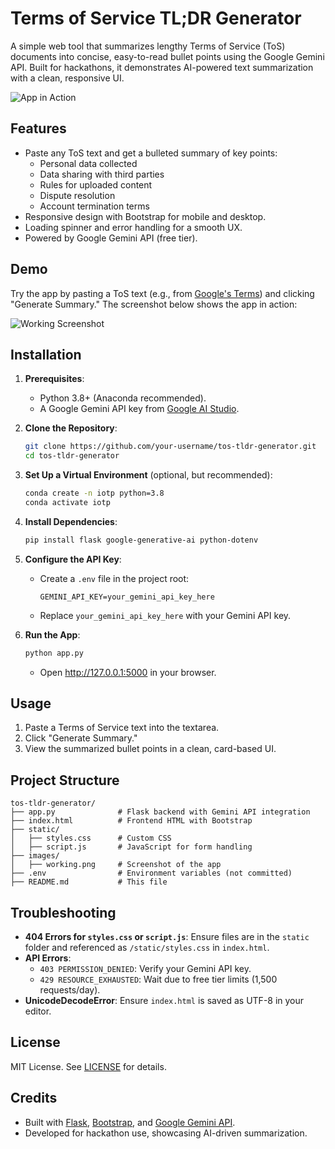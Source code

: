# Terms of Service TL;DR Generator

A simple web tool that summarizes lengthy Terms of Service (ToS) documents into concise, easy-to-read bullet points using the Google Gemini API. Built for hackathons, it demonstrates AI-powered text summarization with a clean, responsive UI.

![App in Action](images/working.png)

## Features
- Paste any ToS text and get a bulleted summary of key points:
  - Personal data collected
  - Data sharing with third parties
  - Rules for uploaded content
  - Dispute resolution
  - Account termination terms
- Responsive design with Bootstrap for mobile and desktop.
- Loading spinner and error handling for a smooth UX.
- Powered by Google Gemini API (free tier).

## Demo
Try the app by pasting a ToS text (e.g., from [Google's Terms](https://www.google.com/policies/terms/)) and clicking "Generate Summary." The screenshot below shows the app in action:

![Working Screenshot](images/working.png)

## Installation
1. **Prerequisites**:
   - Python 3.8+ (Anaconda recommended).
   - A Google Gemini API key from [Google AI Studio](https://aistudio.google.com/app/apikey).

2. **Clone the Repository**:
   ```bash
   git clone https://github.com/your-username/tos-tldr-generator.git
   cd tos-tldr-generator
   ```

3. **Set Up a Virtual Environment** (optional, but recommended):
   ```bash
   conda create -n iotp python=3.8
   conda activate iotp
   ```

4. **Install Dependencies**:
   ```bash
   pip install flask google-generative-ai python-dotenv
   ```

5. **Configure the API Key**:
   - Create a `.env` file in the project root:
     ```
     GEMINI_API_KEY=your_gemini_api_key_here
     ```
   - Replace `your_gemini_api_key_here` with your Gemini API key.

6. **Run the App**:
   ```bash
   python app.py
   ```
   - Open http://127.0.0.1:5000 in your browser.

## Usage
1. Paste a Terms of Service text into the textarea.
2. Click "Generate Summary."
3. View the summarized bullet points in a clean, card-based UI.

## Project Structure
```
tos-tldr-generator/
├── app.py              # Flask backend with Gemini API integration
├── index.html          # Frontend HTML with Bootstrap
├── static/
│   ├── styles.css      # Custom CSS
│   ├── script.js       # JavaScript for form handling
├── images/
│   ├── working.png     # Screenshot of the app
├── .env                # Environment variables (not committed)
├── README.md           # This file
```

## Troubleshooting
- **404 Errors for `styles.css` or `script.js`**: Ensure files are in the `static` folder and referenced as `/static/styles.css` in `index.html`.
- **API Errors**:
  - `403 PERMISSION_DENIED`: Verify your Gemini API key.
  - `429 RESOURCE_EXHAUSTED`: Wait due to free tier limits (1,500 requests/day).
- **UnicodeDecodeError**: Ensure `index.html` is saved as UTF-8 in your editor.

## License
MIT License. See [LICENSE](LICENSE) for details.

## Credits
- Built with [Flask](https://flask.palletsprojects.com/), [Bootstrap](https://getbootstrap.com/), and [Google Gemini API](https://aistudio.google.com/).
- Developed for hackathon use, showcasing AI-driven summarization.